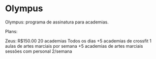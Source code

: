 # Olympus
Olympus: programa de assinatura para academias.

Plans:

Zeus: R$150.00
20 academias
Todos os dias
+5 academias de crossfit
1 aulas de artes marciais por semana
+5 academias de artes marciais
sessões com personal 2/semana
